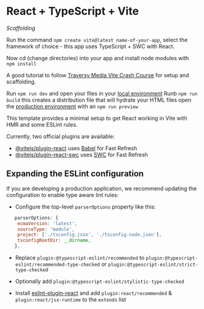 # React + TypeScript + Vite

_Scaffolding_

Run the command `npm create vite@latest name-of-your-app`, select the framework of choice - this app uses TypeScript + SWC with React.

Now cd (change directories) into your app and install node modules with ` npm install`

A good tutorial to follow [Traversy Media Vite Crash Course](https://www.youtube.com/watch?v=89NJdbYTgJ8) for setup and scaffolding.

Run `npm run dev` and open your files in  your [local environment](http://localhost:5173/)
Runb `npm run build` this creates a distribution file that will hydrate your HTML files open the [production environment](http://localhost:4173/) with an `npm run preview`


This template provides a minimal setup to get React working in Vite with HMR and some ESLint rules.

Currently, two official plugins are available:

- [@vitejs/plugin-react](https://github.com/vitejs/vite-plugin-react/blob/main/packages/plugin-react/README.md) uses [Babel](https://babeljs.io/) for Fast Refresh
- [@vitejs/plugin-react-swc](https://github.com/vitejs/vite-plugin-react-swc) uses [SWC](https://swc.rs/) for Fast Refresh

## Expanding the ESLint configuration

If you are developing a production application, we recommend updating the configuration to enable type aware lint rules:

- Configure the top-level `parserOptions` property like this:

```js
   parserOptions: {
    ecmaVersion: 'latest',
    sourceType: 'module',
    project: ['./tsconfig.json', './tsconfig.node.json'],
    tsconfigRootDir: __dirname,
   },
```

- Replace `plugin:@typescript-eslint/recommended` to `plugin:@typescript-eslint/recommended-type-checked` or `plugin:@typescript-eslint/strict-type-checked`

- Optionally add `plugin:@typescript-eslint/stylistic-type-checked`

- Install [eslint-plugin-react](https://github.com/jsx-eslint/eslint-plugin-react) and add `plugin:react/recommended` & `plugin:react/jsx-runtime` to the `extends` list
